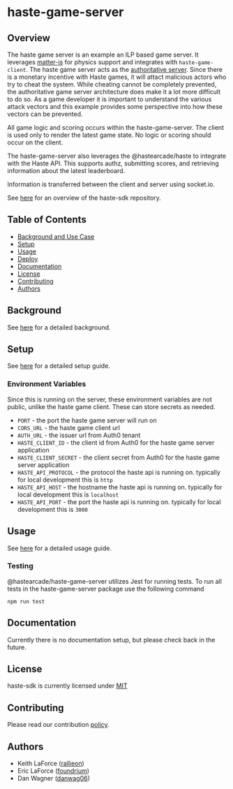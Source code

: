 # haste-game-server

## Overview

The haste game server is an example an ILP based game server. It leverages [matter-js](https://brm.io/matter-js/) for physics support and integrates with `haste-game-client`. The haste game server acts as the [authoritative server](https://www.gabrielgambetta.com/client-server-game-architecture.html). Since there is a monetary incentive with Haste games, it will attact malicious actors who try to cheat the system. While cheating cannot be completely prevented, the authoritative game server architecture does make it a lot more difficult to do so. As a game developer it is important to understand the various attack vectors and this example provides some perspective into how these vectors can be prevented.

All game logic and scoring occurs within the haste-game-server. The client is used only to render the latest game state. No logic or scoring should occur on the client.

The haste-game-server also leverages the @hastearcade/haste to integrate with the Haste API. This supports authz, submitting scores, and retrieving information about the latest leaderboard.

Information is transferred between the client and server using socket.io.

See [here](https://github.com/playhaste/haste-sdk/blob/main/README.md) for an overview of the haste-sdk repository.

<Add deploy badge here>

## Table of Contents

- [Background and Use Case](#background)
- [Setup](#setup)
- [Usage](#usage)
- [Deploy](#deploy)
- [Documentation](#documentation)
- [License](#license)
- [Contributing](#contributing)
- [Authors](#authors)

## Background

See [here](https://github.com/playhaste/haste-sdk/blob/main/README.md#Background) for a detailed background.

## Setup

See [here](https://github.com/playhaste/haste-sdk/blob/main/README.md#Setup) for a detailed setup guide.

### Environment Variables

Since this is running on the server, these environment variables are not public, unlike the haste game client. These can store secrets as needed.

- `PORT` - the port the haste game server will run on
- `CORS_URL` - the haste game client url
- `AUTH_URL` - the issuer url from Auth0 tenant
- `HASTE_CLIENT_ID` - the client id from Auth0 for the haste game server application
- `HASTE_CLIENT_SECRET` - the client secret from Auth0 for the haste game server application
- `HASTE_API_PROTOCOL` - the protocol the haste api is running on. typically for local development this is `http`
- `HASTE_API_HOST` - the hostname the haste api is running on. typically for local development this is `localhost`
- `HASTE_API_PORT` - the port the haste api is running on. typically for local development this is `3000`

## Usage

See [here](https://github.com/playhaste/haste-sdk/blob/main/README.md#Usage) for a detailed usage guide.

### Testing

@hastearcade/haste-game-server utilizes Jest for running tests. To run all tests in the haste-game-server package use the following command

`npm run test`

## Documentation

Currently there is no documentation setup, but please check back in the future.

## License

haste-sdk is currently licensed under [MIT](https://github.com/playhaste/haste-sdk/blob/main/LICENSE)

## Contributing

Please read our contribution [policy](https://github.com/playhaste/haste-sdk/blob/main/CONTRIBUTING.md).

## Authors

- Keith LaForce ([rallieon](https://github.com/rallieon/))
- Eric LaForce ([foundrium](https://github.com/foundrium/))
- Dan Wagner ([danwag06](https://github.com/danwag06))
